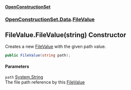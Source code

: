 #### [OpenConstructionSet](index.md 'index')
### [OpenConstructionSet.Data](index.md#OpenConstructionSet_Data 'OpenConstructionSet.Data').[FileValue](YEby5v5c4H_ER4RaKEGo3g.md 'OpenConstructionSet.Data.FileValue')
## FileValue.FileValue(string) Constructor
Creates a new [FileValue](YEby5v5c4H_ER4RaKEGo3g.md 'OpenConstructionSet.Data.FileValue') with the given path value.  
```csharp
public FileValue(string path);
```
#### Parameters
<a name='OpenConstructionSet_Data_FileValue_FileValue(string)_path'></a>
`path` [System.String](https://docs.microsoft.com/en-us/dotnet/api/System.String 'System.String')  
The file path reference by this [FileValue](YEby5v5c4H_ER4RaKEGo3g.md 'OpenConstructionSet.Data.FileValue')
  
